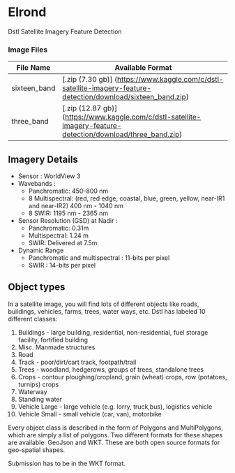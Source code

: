 # Elrond
Dstl Satellite Imagery Feature Detection

### Image Files
File Name | Available Format
--------- | ----------------
sixteen_band | [.zip (7.30 gb)] (https://www.kaggle.com/c/dstl-satellite-imagery-feature-detection/download/sixteen_band.zip)
three_band | [.zip (12.87 gb)] (https://www.kaggle.com/c/dstl-satellite-imagery-feature-detection/download/three_band.zip)

## Imagery Details
* Sensor : WorldView 3
* Wavebands :
  * Panchromatic: 450-800 nm
  * 8 Multispectral: (red, red edge, coastal, blue, green, yellow, near-IR1 and near-IR2) 400 nm - 1040 nm
  * 8 SWIR: 1195 nm - 2365 nm
* Sensor Resolution (GSD) at Nadir :
  * Panchromatic: 0.31m 
  * Multispectral: 1.24 m
  * SWIR: Delivered at 7.5m
* Dynamic Range
  * Panchromatic and multispectral : 11-bits per pixel
  * SWIR : 14-bits per pixel
  
## Object types

In a satellite image, you will find lots of different objects like roads, buildings, vehicles, farms, trees, water ways, etc. Dstl has labeled 10 different classes:

 1. Buildings - large building, residential, non-residential, fuel storage facility, fortified building
 2. Misc. Manmade structures 
 3. Road 
 4. Track - poor/dirt/cart track, footpath/trail
 5. Trees - woodland, hedgerows, groups of trees, standalone trees
 6. Crops - contour ploughing/cropland, grain (wheat) crops, row (potatoes, turnips) crops
 7. Waterway 
 8. Standing water
 9. Vehicle Large - large vehicle (e.g. lorry, truck,bus), logistics vehicle
 10. Vehicle Small - small vehicle (car, van), motorbike

Every object class is described in the form of Polygons and MultiPolygons, which are simply a list of polygons. Two different formats for these shapes are available: GeoJson and WKT. These are both open source formats for geo-spatial shapes. 

Submission has to be in the WKT format.
